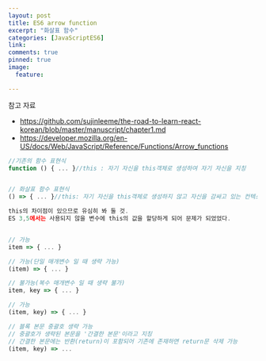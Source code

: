 ```yaml
---
layout: post
title: ES6 arrow function
excerpt: "화살표 함수"
categories: [JavaScriptES6]
link:
comments: true
pinned: true
image:
  feature: 

---
```


참고 자료

* https://github.com/sujinleeme/the-road-to-learn-react-korean/blob/master/manuscript/chapter1.md
* https://developer.mozilla.org/en-US/docs/Web/JavaScript/Reference/Functions/Arrow_functions

~~~javascript
//기존의 함수 표현식
function () { ... }//this : 자기 자신을 this객체로 생성하여 자기 자신을 지칭


// 화살표 함수 표현식
() => { ... }//this: 자기 자신을 this객체로 생성하지 않고 자신을 감싸고 있는 컨텍스트를 지칭

this의 차이점이 있으므로 유심히 봐 둘 것.
ES 3,5에서는 사용되지 않을 변수에 this의 값을 할당하게 되어 문제가 되었었다.


// 가능
item => { ... }

// 가능(단일 매개변수 일 때 생략 가능)
(item) => { ... }

// 불가능(복수 매개변수 일 때 생략 불가)
item, key => { ... }

// 가능
(item, key) => { ... }

// 블록 본문 중괄호 생략 가능
// 중괄호가 생략된 본문을 '간결한 본문'이라고 지칭
// 간결한 본문에는 반환(return)이 포함되어 기존에 존재하면 return문 삭제 가능
(item, key) => ...
~~~

